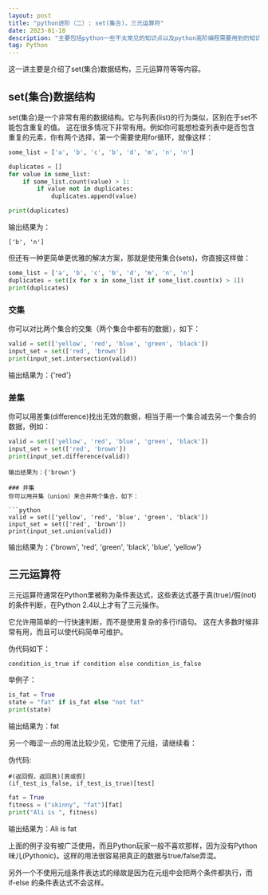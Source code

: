 ```yaml
---
layout: post
title: "python进阶（二）: set(集合)，三元运算符"
date: 2023-01-18
description: "主要包括python一些不太常见的知识点以及python高阶编程需要用到的知识点等等"
tag: Python
---   
```


这一讲主要是介绍了set(集合)数据结构，三元运算符等等内容。


## set(集合)数据结构

set(集合)是一个非常有用的数据结构。它与列表(list)的行为类似，区别在于set不能包含重复的值。
这在很多情况下非常有用。例如你可能想检查列表中是否包含重复的元素，你有两个选择，第一个需要使用for循环，就像这样：

```python
some_list = ['a', 'b', 'c', 'b', 'd', 'm', 'n', 'n']

duplicates = []
for value in some_list:
    if some_list.count(value) > 1:
        if value not in duplicates:
            duplicates.append(value)

print(duplicates)
```

输出结果为：

```console
['b', 'n']
```

但还有一种更简单更优雅的解决方案，那就是使用集合(sets)，你直接这样做：
```python
some_list = ['a', 'b', 'c', 'b', 'd', 'm', 'n', 'n']
duplicates = set([x for x in some_list if some_list.count(x) > 1])
print(duplicates)
```

### 交集
你可以对比两个集合的交集（两个集合中都有的数据），如下：
```python
valid = set(['yellow', 'red', 'blue', 'green', 'black'])
input_set = set(['red', 'brown'])
print(input_set.intersection(valid))
```
输出结果为：{'red'}

### 差集

你可以用差集(difference)找出无效的数据，相当于用一个集合减去另一个集合的数据，例如：

```python
valid = set(['yellow', 'red', 'blue', 'green', 'black'])
input_set = set(['red', 'brown']) 
print(input_set.difference(valid)) 
```
```
输出结果为：{'brown'}

### 并集
你可以用并集（union）来合并两个集合，如下：

```python
valid = set(['yellow', 'red', 'blue', 'green', 'black'])
input_set = set(['red', 'brown'])
print(input_set.union(valid))
```
输出结果为：{'brown', 'red', 'green', 'black', 'blue', 'yellow'}

## 三元运算符


三元运算符通常在Python里被称为条件表达式，这些表达式基于真(true)/假(not)的条件判断，在Python 2.4以上才有了三元操作。

它允许用简单的一行快速判断，而不是使用复杂的多行if语句。 这在大多数时候非常有用，而且可以使代码简单可维护。

伪代码如下：

```console
condition_is_true if condition else condition_is_false
```
举例子：
```python
is_fat = True
state = "fat" if is_fat else "not fat"
print(state)
```

输出结果为：fat

另一个晦涩一点的用法比较少见，它使用了元组，请继续看：

伪代码:
```console
#(返回假，返回真)[真或假]
(if_test_is_false, if_test_is_true)[test]
```
```python
fat = True
fitness = ("skinny", "fat")[fat]
print("Ali is ", fitness)
```
输出结果为：Ali is fat

上面的例子没有被广泛使用，而且Python玩家一般不喜欢那样，因为没有Python味儿(Pythonic)。这样的用法很容易把真正的数据与true/false弄混。

另外一个不使用元组条件表达式的缘故是因为在元组中会把两个条件都执行，而 if-else 的条件表达式不会这样。


